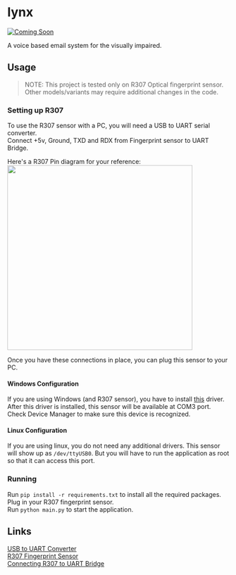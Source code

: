 # lynx

[![Coming Soon](https://img.shields.io/static/v1?label=status&message=coming-soon&color=yellow)]()

A voice based email system for the visually impaired.

## Usage

> NOTE: This project is tested only on R307 Optical fingerprint sensor. Other models/variants may require additional changes in the code.

### Setting up R307

To use the R307 sensor with a PC, you will need a USB to UART serial converter.  
Connect +5v, Ground, TXD and RDX from Fingerprint sensor to UART Bridge.  

Here's a R307 Pin diagram for your reference:  
<img src="https://i0.wp.com/circuitstate.com/wp-content/uploads/2021/05/R307-Fingerprint-Scanner-Pinout-2.png?resize=768%2C578&ssl=1" width="420">  

Once you have these connections in place, you can plug this sensor to your PC.

#### Windows Configuration
If you are using Windows (and R307 sensor), you have to install [this](https://www.silabs.com/developers/usb-to-uart-bridge-vcp-drivers) driver. After this driver is installed, this sensor will be available at COM3 port. Check Device Manager to make sure this device is recognized.

#### Linux Configuration
If you are using linux, you do not need any additional drivers. This sensor will show up as `/dev/ttyUSB0`. But you will have to run the application as root so that it can access this port.

### Running
Run `pip install -r requirements.txt` to install all the required packages.  
Plug in your R307 fingerprint sensor.  
Run `python main.py` to start the application.  

## Links
[USB to UART Converter](https://robu.in/product/cp-2102-6-pin/?gclid=EAIaIQobChMIm8qx_Iyr9wIVZpJmAh2zTQKmEAQYAyABEgKh3_D_BwE)  
[R307 Fingerprint Sensor](https://robu.in/product/r307-optical-fingerprint-reader-module-sensor/?gclid=EAIaIQobChMIpvqjyY2r9wIVr5JmAh1iegNrEAQYASABEgIUkvD_BwE)  
[Connecting R307 to UART Bridge](https://circuitdigest.com/microcontroller-projects/raspberry-pi-fingerprint-sensor-interfacing)  
